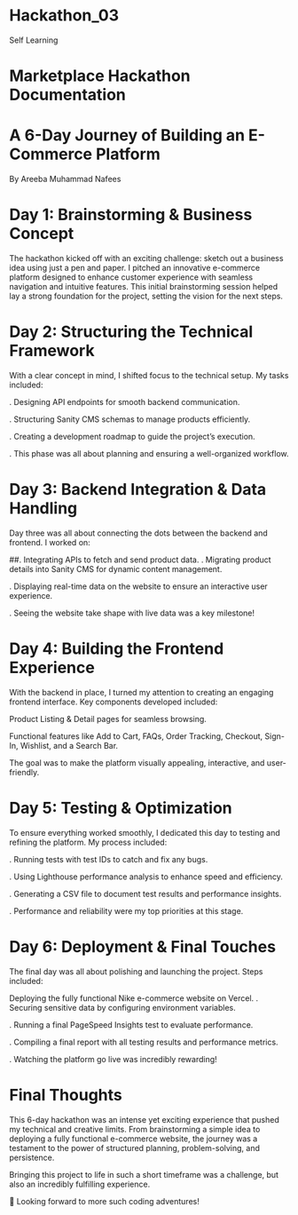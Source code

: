 # Hackathon_03
Self Learning
# Marketplace Hackathon Documentation

# A 6-Day Journey of Building an E-Commerce Platform

By Areeba Muhammad Nafees

# Day 1: Brainstorming & Business Concept

The hackathon kicked off with an exciting challenge:
sketch out a business idea using just a pen and paper. I pitched an innovative e-commerce platform designed to enhance customer experience with seamless navigation and intuitive features. This initial brainstorming session helped lay a strong foundation for the project, setting the vision for the next steps.

# Day 2: Structuring the Technical Framework
With a clear concept in mind, I shifted focus to the technical setup. My tasks included:

. Designing API endpoints for smooth backend communication.

. Structuring Sanity CMS schemas to manage products efficiently.

. Creating a development roadmap to guide the project’s execution.

. This phase was all about planning and ensuring a well-organized workflow.

# Day 3: Backend Integration & Data Handling
Day three was all about connecting the dots between the backend and frontend. I worked on:

##. Integrating APIs to fetch and send product data.
. Migrating product details into Sanity CMS for dynamic content management.

. Displaying real-time data on the website to ensure an interactive user experience.

. Seeing the website take shape with live data was a key milestone!

# Day 4: Building the Frontend Experience
With the backend in place, I turned my attention to creating an engaging frontend interface. Key components developed included:

Product Listing & Detail pages for seamless browsing.

Functional features like Add to Cart, FAQs, Order Tracking, Checkout, Sign-In, Wishlist, and a Search Bar.

The goal was to make the platform visually appealing, interactive, and user-friendly.

# Day 5: Testing & Optimization
To ensure everything worked smoothly, I dedicated this day to testing and refining the platform. My process included:

. Running tests with test IDs to catch and fix any bugs.

. Using Lighthouse performance analysis to enhance speed and efficiency.

. Generating a CSV file to document test results and performance insights.

. Performance and reliability were my top priorities at this stage.

# Day 6: Deployment & Final Touches
The final day was all about polishing and launching the project. Steps included:

Deploying the fully functional Nike e-commerce website on Vercel.
. Securing sensitive data by configuring environment variables.

. Running a final PageSpeed Insights test to evaluate performance.

. Compiling a final report with all testing results and performance metrics.

. Watching the platform go live was incredibly rewarding!

# Final Thoughts
This 6-day hackathon was an intense yet exciting experience that pushed my technical and creative limits. From brainstorming a simple idea to deploying a fully functional e-commerce website, the journey was a testament to the power of structured planning, problem-solving, and persistence.

Bringing this project to life in such a short timeframe was a challenge, but also an incredibly fulfilling experience.

🚀 Looking forward to more such coding adventures!

